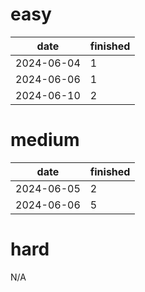 easy
===

| date | finished |
| --- | --- |
| 2024-06-04 | 1 |
| 2024-06-06 | 1 |
| 2024-06-10 | 2 |

medium
===

| date | finished |
| --- | --- |
| 2024-06-05 | 2 |
| 2024-06-06 | 5 |

hard
===

N/A


